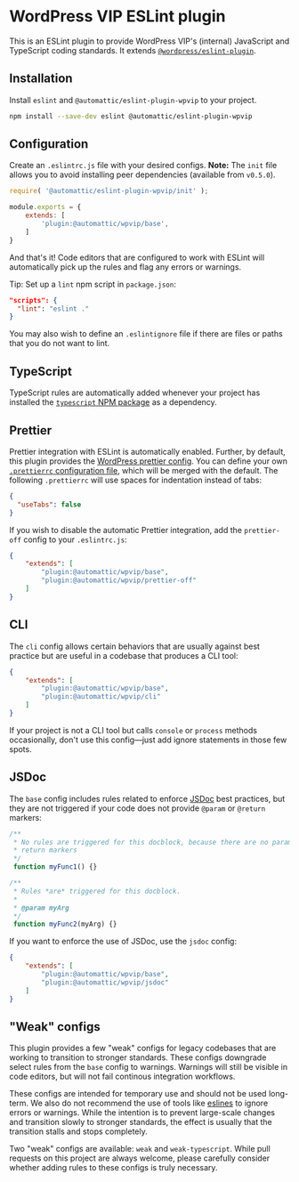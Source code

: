 # WordPress VIP ESLint plugin

This is an ESLint plugin to provide WordPress VIP's (internal) JavaScript and TypeScript coding standards. It extends [`@wordpress/eslint-plugin`](https://github.com/WordPress/gutenberg/tree/trunk/packages/eslint-plugin).

## Installation

Install `eslint` and `@automattic/eslint-plugin-wpvip` to your project.

```sh
npm install --save-dev eslint @automattic/eslint-plugin-wpvip
```

## Configuration

Create an `.eslintrc.js` file with your desired configs. **Note:** The `init` file allows you to avoid installing peer dependencies (available from `v0.5.0`).

```js
require( '@automattic/eslint-plugin-wpvip/init' );

module.exports = {
	extends: [
		'plugin:@automattic/wpvip/base',
	]
}
```

And that's it! Code editors that are configured to work with ESLint will automatically pick up the rules and flag any errors or warnings.

Tip: Set up a `lint` npm script in `package.json`:

```json
"scripts": {
  "lint": "eslint ."
}
```

You may also wish to define an `.eslintignore` file if there are files or paths that you do not want to lint.

## TypeScript

TypeScript rules are automatically added whenever your project has installed the [`typescript` NPM package]() as a dependency.

## Prettier

Prettier integration with ESLint is automatically enabled. Further, by default, this plugin provides the [WordPress prettier config](https://github.com/WordPress/gutenberg/blob/605aeb0f4f7d2225120e498f95ae27b9f56d77a3/packages/prettier-config/lib/index.js). You can define your own [`.prettierrc` configuration file](https://prettier.io/docs/en/configuration.html), which will be merged with the default. The following `.prettierrc` will use spaces for indentation instead of tabs:

```json
{
  "useTabs": false
}
```

If you wish to disable the automatic Prettier integration, add the `prettier-off` config to your `.eslintrc.js`:

```json
{
	"extends": [
		"plugin:@automattic/wpvip/base",
		"plugin:@automattic/wpvip/prettier-off"
	]
}
```

## CLI

The `cli` config allows certain behaviors that are usually against best practice but are useful in a codebase that produces a CLI tool:

```json
{
	"extends": [
		"plugin:@automattic/wpvip/base",
		"plugin:@automattic/wpvip/cli"
	]
}
```

If your project is not a CLI tool but calls `console` or `process` methods occasionally, don't use this config—just add ignore statements in those few spots.

## JSDoc

The `base` config includes rules related to enforce [JSDoc](https://jsdoc.app/) best practices, but they are not triggered if your code does not provide `@param` or `@return` markers:

```js
/**
 * No rules are triggered for this docblock, because there are no param or
 * return markers
 */
 function myFunc1() {}

/**
 * Rules *are* triggered for this docblock.
 *
 * @param myArg
 */
 function myFunc2(myArg) {}
```

If you want to enforce the use of JSDoc, use the `jsdoc` config:

```json
{
	"extends": [
		"plugin:@automattic/wpvip/base",
		"plugin:@automattic/wpvip/jsdoc"
	]
}
```

## "Weak" configs

This plugin provides a few "weak" configs for legacy codebases that are working to transition to stronger standards. These configs downgrade select rules from the `base` config to warnings. Warnings will still be visible in code editors, but will not fail continous integration workflows.

These configs are intended for temporary use and should not be used long-term. We also do not recommend the use of tools like [eslines](https://github.com/Automattic/eslines) to ignore errors or warnings. While the intention is to prevent large-scale changes and transition slowly to stronger standards, the effect is usually that the transition stalls and stops completely.

Two "weak" configs are available: `weak` and `weak-typescript`. While pull requests on this project are always welcome, please carefully consider whether adding rules to these configs is truly necessary.
